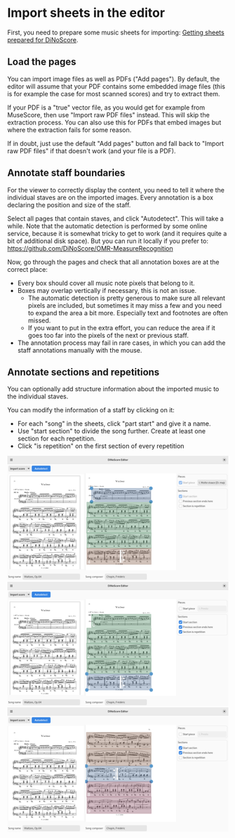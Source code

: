 # Import sheets in the editor

First, you need to prepare some music sheets for importing: [Getting sheets prepared for DiNoScore](./sheets.md).

## Load the pages

You can import image files as well as PDFs ("Add pages"). By default, the editor will assume that your PDF contains some embedded image files (this is for example the case for most scanned scores) and try to extract them.

If your PDF is a "true" vector file, as you would get for example from MuseScore, then use "Import raw PDF files" instead. This will skip the extraction process. You can also use this for PDFs that embed images but where the extraction fails for some reason.

If in doubt, just use the default "Add pages" button and fall back to "Import raw PDF files" if that doesn't work (and your file is a PDF).

## Annotate staff boundaries

For the viewer to correctly display the content, you need to tell it where the individual staves are on the imported images. Every annotation is a box declaring the position and size of the staff.

Select all pages that contain staves, and click "Autodetect". This will take a while. Note that the automatic detection is performed by some online service, because it is somewhat tricky to get to work (and it requires quite a bit of additional disk space). But you can run it locally if you prefer to: https://github.com/DiNoScore/OMR-MeasureRecognition

Now, go through the pages and check that all annotation boxes are at the correct place:
- Every box should cover all music note pixels that belong to it.
- Boxes may overlap vertically if necessary, this is not an issue.
  - The automatic detection is pretty generous to make sure all relevant pixels are included, but sometimes it may miss a few and you need to expand the area a bit more. Especially text and footnotes are often missed.
  - If you want to put in the extra effort, you can reduce the area if it goes too far into the pixels of the next or previous staff.
- The annotation process may fail in rare cases, in which you can add the staff annotations manually with the mouse.

## Annotate sections and repetitions

You can optionally add structure information about the imported music to the individual staves.

You can modify the information of a staff by clicking on it:

- For each "song" in the sheets, click "part start" and give it a name.
- Use "start section" to divide the song further. Create at least one section for each repetition.
- Click "is repetition" on the first section of every repetition

![Screenshot of the editor](gallery/06-editor.png "Editor")
![Screenshot of the editor](gallery/07-editor-repetition.png "Editor")
![Screenshot of the editor](gallery/08-editor-repetition.png "Editor")
